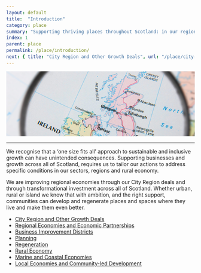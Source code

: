 ```yaml
---
layout: default
title:  "Introduction"
category: place
summary: "Supporting thriving places throughout Scotland: in our regions, cities, towns and the rural economy."
index: 1
parent: place
permalink: /place/introduction/
next: { title: "City Region and Other Growth Deals", url: "/place/city-region-deals/" }
---
```

![Places Photo](/assets/images/pageimages/place.jpg)
<br>
<hr>


We recognise that a ‘one size fits all’ approach to sustainable and inclusive growth can have unintended consequences. Supporting businesses and growth across all of Scotland, requires us to tailor our actions to address specific conditions in our sectors, regions and rural economy.

We are improving regional economies through our City Region deals and through transformational investment across all of Scotland.  Whether urban, rural or island we know that with ambition, and the right support, communities can develop and regenerate places and spaces where they live and make them even better.


* [City Region and Other Growth Deals](/place/city-region-deals/)
* [Regional Economies and Economic Partnerships](/place/regional-economies/)
* [Business Improvement Districts](/place/business-improvement-districts/)
* [Planning](/place/planning/)
* [Regeneration](/place/regeneration/)
* [Rural Economy](/place/rural-economy/)
* [Marine and Coastal Economies](/place/marine-and-coastal/)
* [Local Economies and Community-led Development](/place/local-economies/)
